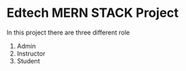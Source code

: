 #  Edtech MERN STACK Project
In this project there are three different role
1. Admin
2. Instructor
3. Student
